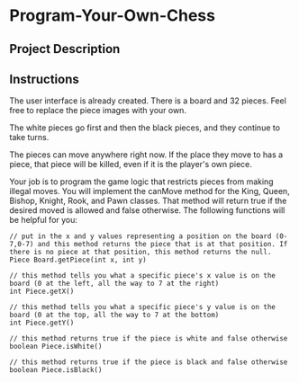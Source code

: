 # Program-Your-Own-Chess

## Project Description


## Instructions
The user interface is already created. There is a board and 32 pieces. Feel free to replace the piece images with your own.

The white pieces go first and then the black pieces, and they continue to take turns.

The pieces can move anywhere right now. If the place they move to has a piece, that piece will be killed, even if it is the player's own piece.

Your job is to program the game logic that restricts pieces from making illegal moves. You will implement the canMove method for the King, Queen, Bishop, Knight, Rook, and Pawn classes. That method will return true if the desired moved is allowed and false otherwise. The following functions will be helpful for you:

```
// put in the x and y values representing a position on the board (0-7,0-7) and this method returns the piece that is at that position. If there is no piece at that position, this method returns the null.
Piece Board.getPiece(int x, int y) 

// this method tells you what a specific piece's x value is on the board (0 at the left, all the way to 7 at the right)
int Piece.getX()

// this method tells you what a specific piece's y value is on the board (0 at the top, all the way to 7 at the bottom)
int Piece.getY()

// this method returns true if the piece is white and false otherwise
boolean Piece.isWhite()

// this method returns true if the piece is black and false otherwise
boolean Piece.isBlack()
```
